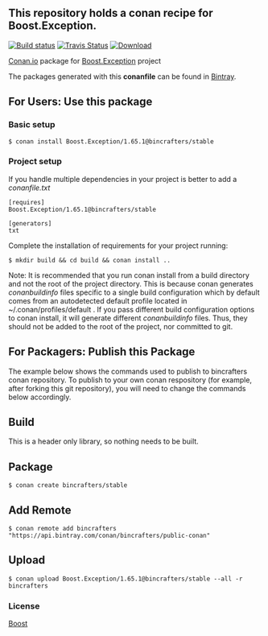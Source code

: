 ## This repository holds a conan recipe for Boost.Exception.

[![Build status](https://ci.appveyor.com/api/projects/status/vxkb6vo020pgs4j7/branch/stable/1.65.1?svg=true)](https://ci.appveyor.com/project/BinCrafters/conan-boost-exception/branch/stable/1.65.1)
[![Travis Status](https://travis-ci.org/bincrafters/conan-boost-exception.svg?branch=stable%2F1.65.1)](https://travis-ci.org/bincrafters/conan-boost-exception)
[![Download](https://api.bintray.com/packages/bincrafters/public-conan/Boost.Exception%3Abincrafters/images/download.svg?version=1.65.1%3Astable) ](https://bintray.com/bincrafters/public-conan/Boost.Exception%3Abincrafters/1.65.1%3Astable/link)

[Conan.io](https://conan.io) package for [Boost.Exception](https://github.com/Boostorg/Exception) project

The packages generated with this **conanfile** can be found in [Bintray](https://bintray.com/bincrafters/public-conan/Boost.Exception%3Abincrafters).

## For Users: Use this package

### Basic setup

    $ conan install Boost.Exception/1.65.1@bincrafters/stable

### Project setup

If you handle multiple dependencies in your project is better to add a *conanfile.txt*

    [requires]
    Boost.Exception/1.65.1@bincrafters/stable

    [generators]
    txt

Complete the installation of requirements for your project running:

    $ mkdir build && cd build && conan install ..
	
Note: It is recommended that you run conan install from a build directory and not the root of the project directory.  This is because conan generates *conanbuildinfo* files specific to a single build configuration which by default comes from an autodetected default profile located in ~/.conan/profiles/default .  If you pass different build configuration options to conan install, it will generate different *conanbuildinfo* files.  Thus, they should not be added to the root of the project, nor committed to git. 

## For Packagers: Publish this Package

The example below shows the commands used to publish to bincrafters conan repository. To publish to your own conan respository (for example, after forking this git repository), you will need to change the commands below accordingly. 

## Build  

This is a header only library, so nothing needs to be built.

## Package 

    $ conan create bincrafters/stable
	
## Add Remote

	$ conan remote add bincrafters "https://api.bintray.com/conan/bincrafters/public-conan"

## Upload

    $ conan upload Boost.Exception/1.65.1@bincrafters/stable --all -r bincrafters

### License
[Boost](www.boost.org/LICENSE_1_0.txt)
